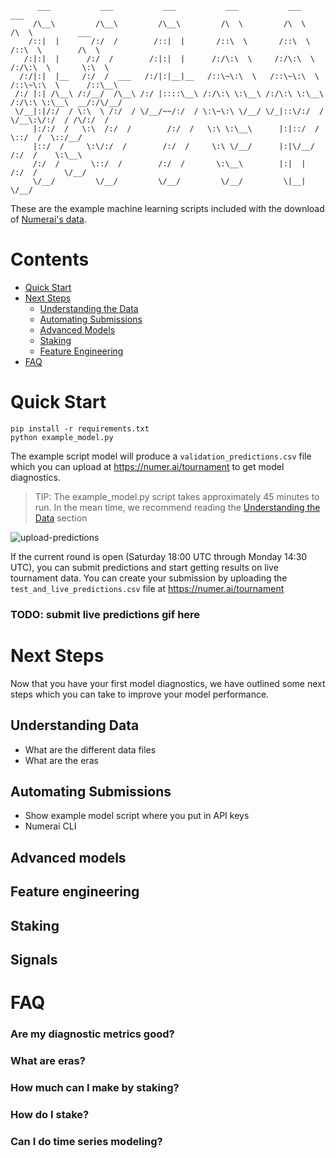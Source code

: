 ```
      ___           ___           ___           ___           ___           ___                 
     /\__\         /\__\         /\__\         /\  \         /\  \         /\  \          ___   
    /::|  |       /:/  /        /::|  |       /::\  \       /::\  \       /::\  \        /\  \  
   /:|:|  |      /:/  /        /:|:|  |      /:/\:\  \     /:/\:\  \     /:/\:\  \       \:\  \ 
  /:/|:|  |__   /:/  /  ___   /:/|:|__|__   /::\~\:\  \   /::\~\:\  \   /::\~\:\  \      /::\__\
 /:/ |:| /\__\ /:/__/  /\__\ /:/ |::::\__\ /:/\:\ \:\__\ /:/\:\ \:\__\ /:/\:\ \:\__\  __/:/\/__/
 \/__|:|/:/  / \:\  \ /:/  / \/__/~~/:/  / \:\~\:\ \/__/ \/_|::\/:/  / \/__\:\/:/  / /\/:/  /   
     |:/:/  /   \:\  /:/  /        /:/  /   \:\ \:\__\      |:|::/  /       \::/  /  \::/__/    
     |::/  /     \:\/:/  /        /:/  /     \:\ \/__/      |:|\/__/        /:/  /    \:\__\    
     /:/  /       \::/  /        /:/  /       \:\__\        |:|  |         /:/  /      \/__/    
     \/__/         \/__/         \/__/         \/__/         \|__|         \/__/                
```

These are the example machine learning scripts included with the download of [Numerai's data](https://numer.ai/learn).

# Contents
* [Quick Start](#quick-start)
* [Next Steps](#next-steps)
  * [Understanding the Data](#understanding-data)
  * [Automating Submissions](#automating-submissions)
  * [Advanced Models](#next-steps)
  * [Staking](#staking)
  * [Feature Engineering](#feature-engineering)
* [FAQ](#faq) 

# Quick Start
```
pip install -r requirements.txt
python example_model.py
```

The example script model will produce a `validation_predictions.csv` file which you can upload at https://numer.ai/tournament
to get model diagnostics.

> TIP: The example_model.py script takes approximately 45 minutes to run. In the mean time, we recommend reading the [Understanding the Data](#understanding-data) section

![upload-predictions](https://github.com/numerai/example-scripts/blob/chris/update-example-scripts/media/upload_predictions.gif)

If the current round is open (Saturday 18:00 UTC through Monday 14:30 UTC), you can submit predictions and start
getting results on live tournament data. You can create your submission by uploading the `test_and_live_predictions.csv`
file at https://numer.ai/tournament

### TODO: submit live predictions gif here

# Next Steps
Now that you have your first model diagnostics, we have outlined some next steps which you can take to improve your 
model performance.
## Understanding Data

* What are the different data files
* What are the eras
## Automating Submissions

* Show example model script where you put in API keys
* Numerai CLI

## Advanced models
## Feature engineering
## Staking
## Signals
# FAQ
### Are my diagnostic metrics good?
### What are eras? 
### How much can I make by staking? 
### How do I stake?
### Can I do time series modeling? 
